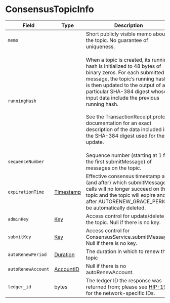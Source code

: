 # ConsensusTopicInfo

| Field              | Type                                         | Description                                                                                                                                                                                           |
| ------------------ | -------------------------------------------- | ----------------------------------------------------------------------------------------------------------------------------------------------------------------------------------------------------- |
| `memo`             | ​                                            | Short publicly visible memo about the topic. No guarantee of uniqueness.                                                                                                                              |
| `runningHash`      | ​                                            | <p>When a topic is created, its running hash is initialized to 48 bytes of binary zeros. For each submitted message, the topic’s running hash is then updated to the output of a particular SHA-384 digest whose input data include the previous running hash.<br><br>See the TransactionReceipt.proto documentation for an exact description of the data included in the SHA-384 digest used for the update.</p>                                                                                                                                                                             |
| `sequenceNumber`   |                                              | Sequence number (starting at 1 for the first submitMessage) of messages on the topic.                                                                                                                 |
| `expirationTime`   | ​[Timestamp](../miscellaneous/timestamp.md)​ | Effective consensus timestamp at (and after) which submitMessage calls will no longer succeed on the topic and the topic will expire and after AUTORENEW\_GRACE\_PERIOD be automatically deleted. |
| `adminKey`         | ​[Key](../basic-types/key.md)​               | Access control for update/delete of the topic. Null if there is no key.                                                                                                                               |
| `submitKey`        | ​[Key](../basic-types/key.md)​               | Access control for ConsensusService.submitMessage. Null if there is no key.                                                                                                                           |
| `autoRenewPeriod`  | ​[Duration](../miscellaneous/duration.md)​   | The duration in which to renew the topic                                                                                                                                                              |
| `autoRenewAccount` | ​[AccountID](../basic-types/accountid.md)​   | Null if there is no autoRenewAccount.                                                                                                                                                                 |
| `ledger_id`        | bytes                                        | The ledger ID the response was returned from; please see [HIP-198](https://github.com/hashgraph/hedera-improvement-proposal/blob/master/HIP/hip-198.md) for the network-specific IDs.                 |
